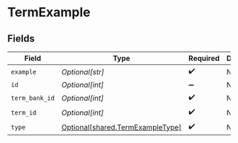 # TermExample


## Fields

| Field                                                                          | Type                                                                           | Required                                                                       | Description                                                                    |
| ------------------------------------------------------------------------------ | ------------------------------------------------------------------------------ | ------------------------------------------------------------------------------ | ------------------------------------------------------------------------------ |
| `example`                                                                      | *Optional[str]*                                                                | :heavy_check_mark:                                                             | N/A                                                                            |
| `id`                                                                           | *Optional[int]*                                                                | :heavy_minus_sign:                                                             | N/A                                                                            |
| `term_bank_id`                                                                 | *Optional[int]*                                                                | :heavy_check_mark:                                                             | N/A                                                                            |
| `term_id`                                                                      | *Optional[int]*                                                                | :heavy_check_mark:                                                             | N/A                                                                            |
| `type`                                                                         | [Optional[shared.TermExampleType]](undefined/models/shared/termexampletype.md) | :heavy_check_mark:                                                             | N/A                                                                            |